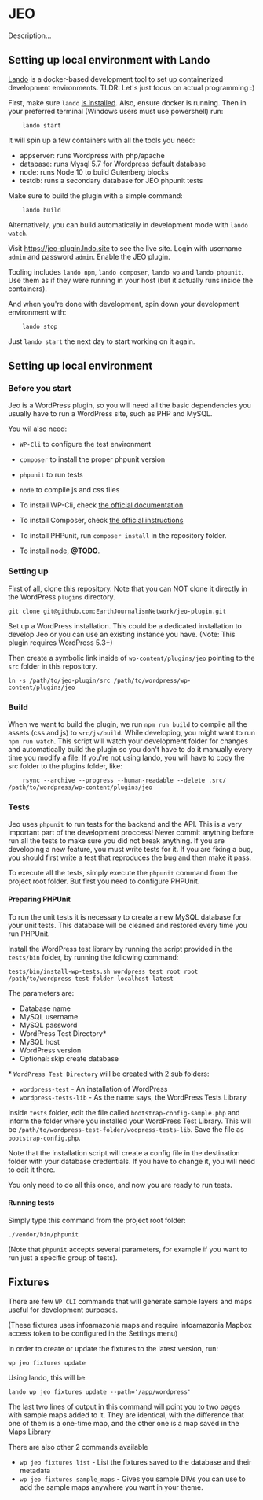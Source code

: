 # JEO 

Description... 

## Setting up local environment with Lando

[Lando][lando] is a docker-based development tool to set up containerized development environments.
TLDR: Let's just focus on actual programming :) 

First, make sure `lando` [is installed](https://docs.lando.dev/basics/installation.html). Also, ensure docker is running.
Then in your preferred terminal (Windows users must use powershell) run:

		lando start

It will spin up a few containers with all the tools you need:

- appserver: runs Wordpress with php/apache
- database: runs Mysql 5.7 for Wordpress default database
- node: runs Node 10 to build Gutenberg blocks
- testdb: runs a secondary database for JEO phpunit tests

Make sure to build the plugin with a simple command:

		lando build

Alternatively, you can build automatically in development mode with `lando watch`.

Visit https://jeo-plugin.lndo.site to see the live site.
Login with username `admin` and password `admin`.
Enable the JEO plugin.

Tooling includes `lando npm`, `lando composer`, `lando wp` and `lando phpunit`.
Use them as if they were running in your host (but it actually runs inside the containers).

And when you're done with development, spin down your development environment with: 

		lando stop

Just `lando start` the next day to start working on it again.

## Setting up local environment 

### Before you start

Jeo is a WordPress plugin, so you will need all the basic dependencies you usually have to run a WordPress site, such as PHP and MySQL.

You wil also need:

* `WP-Cli` to configure the test environment
* `composer` to install the proper phpunit version
* `phpunit` to run tests
* `node` to compile js and css files


* To install WP-Cli, check [the official documentation](https://wp-cli.org/#installing).
* To install Composer, check [the official instructions](https://getcomposer.org/download/)
* To install PHPunit, run `composer install` in the repository folder.
* To install node, **@TODO**.


### Setting up

First of all, clone this repository.
Note that you can NOT clone it directly in the WordPress `plugins` directory. 

```
git clone git@github.com:EarthJournalismNetwork/jeo-plugin.git
```

Set up a WordPress installation. This could be a dedicated installation to develop Jeo or you can use an existing instance you have. 
(Note: This plugin requires WordPress 5.3+)

Then create a symbolic link inside of `wp-content/plugins/jeo` pointing to the `src` folder in this repository.

```
ln -s /path/to/jeo-plugin/src /path/to/wordpress/wp-content/plugins/jeo
```


### Build

When we want to build the plugin, we run `npm run build` to compile all the assets (css and js) to `src/js/build`.
While developing, you might want to run `npm run watch`. This script will watch your development folder for changes and automatically build the plugin so you don't have to do it manually every time you modify a file.
If you're not using lando, you will have to copy the src folder to the plugins folder, like:

		rsync --archive --progress --human-readable --delete .src/ /path/to/wordpress/wp-content/plugins/jeo


### Tests

Jeo uses `phpunit` to run tests for the backend and the API. This is a very important part of the development proccess! Never commit anything before run all the tests to make sure you did not break anything. If you are developing a new feature, you must write tests for it. If you are fixing a bug, you should first write a test that reproduces the bug and then make it pass.

To execute all the tests, simply execute the `phpunit` command from the project root folder. But first you need to configure PHPUnit.

#### Preparing PHPUnit

To run the unit tests it is necessary to create a new MySQL database for your unit tests. This database will be cleaned and restored every time you run PHPUnit.

Install the WordPress test library by running the script provided in the `tests/bin` folder, by running the following command:

```
tests/bin/install-wp-tests.sh wordpress_test root root /path/to/wordpress-test-folder localhost latest
```
The parameters are:

* Database name
* MySQL username
* MySQL password
* WordPress Test Directory*
* MySQL host
* WordPress version
* Optional: skip create database

\* `WordPress Test Directory` will be created with 2 sub folders:

* `wordpress-test` - An installation of WordPress
* `wordpress-tests-lib` - As the name says, the WordPress Tests Library

Inside `tests` folder, edit the file called `bootstrap-config-sample.php` and inform the folder where you installed your WordPress Test Library. This will be `/path/to/wordpress-test-folder/wodpress-tests-lib`. Save the file as `bootstrap-config.php`.

Note that the installation script will create a config file in the destination folder with your database credentials. If you have to change it, you will need to edit it there.

You only need to do all this once, and now you are ready to run tests.

#### Running tests

Simply type this command from the project root folder:

```
./vendor/bin/phpunit
```

(Note that `phpunit` accepts several parameters, for example if you want to run just a specific group of tests).

[lando]: https://lando.dev
[lando-install]: https://docs.lando.dev/basics/installation.html

## Fixtures

There are few `WP CLI` commands that will generate sample layers and maps useful for development purposes.

(These fixtures uses infoamazonia maps and require infoamazonia Mapbox access token to be configured in the Settings menu)

In order to create or update the fixtures to the latest version, run:

`wp jeo fixtures update`

Using lando, this will be:

`lando wp jeo fixtures update --path='/app/wordpress'`

The last two lines of output in this command will point you to two pages with sample maps added to it. They are identical, with the difference that one of them is a one-time map, and the other one is a map saved in the Maps Library

There are also other 2 commands available

* `wp jeo fixtures list` - List the fixtures saved to the database and their metadata
* `wp jeo fixtures sample_maps` - Gives you sample DIVs you can use to add the sample maps anywhere you want in your theme. 
